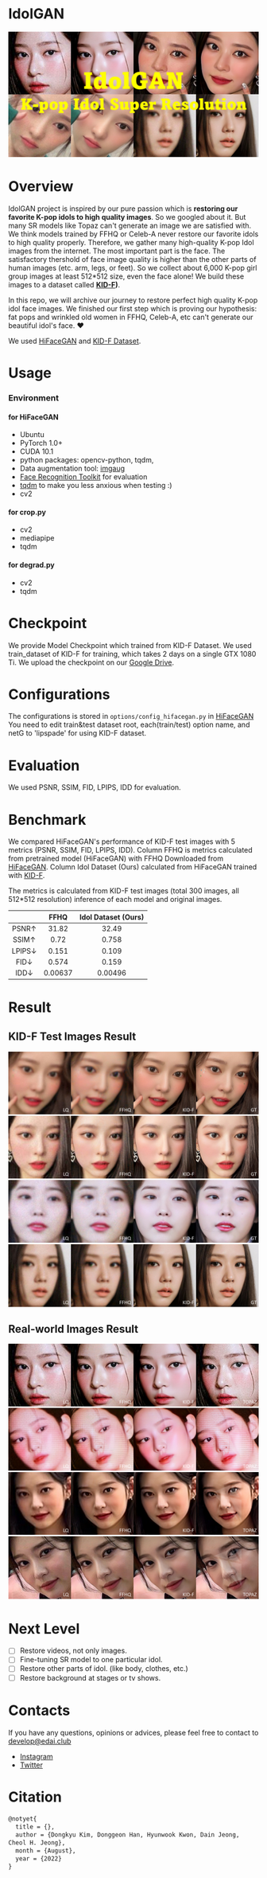 # IdolGAN 

![thumbnail](./resource/thumbnail2.png)


# Overview

IdolGAN project is inspired by our pure passion which is **restoring our favorite K-pop idols to high quality images**. So we googled about it. But many SR models like Topaz can't generate an image we are satisfied with. We think models trained by FFHQ or Celeb-A never restore our favorite idols to high quality properly. Therefore, we gather many high-quality K-pop Idol images from the internet. The most important part is the face. The satisfactory thershold of face image quality is higher than the other parts of human images (etc. arm, legs, or feet). So we collect about 6,000 K-pop girl group images at least 512\*512 size, even the face alone! We build these images to a dataset called **[KID-F](https://github.com/PCEO-AI-CLUB/KID-F))**.

In this repo, we will archive our journey to restore perfect high quality K-pop idol face images. We finished our first step which is proving our hypothesis: fat pops and wrinkled old women in FFHQ, Celeb-A, etc can't generate our beautiful idol's face. ❤️

We used [HiFaceGAN](https://github.com/Lotayou/Face-Renovation) and [KID-F Dataset](https://github.com/PCEO-AI-CLUB/KID-F).

# Usage
### Environment
#### for HiFaceGAN
- Ubuntu
- PyTorch 1.0+
- CUDA 10.1
- python packages: opencv-python, tqdm, 
- Data augmentation tool: [imgaug](https://imgaug.readthedocs.io/en/latest/source/installation.html#installation-in-pip)
- [Face Recognition Toolkit](https://github.com/ageitgey/face_recognition) for evaluation
- [tqdm](https://github.com/tqdm/tqdm) to make you less anxious when testing :)
- cv2 

#### for crop.py
- cv2
- mediapipe
- tqdm  

#### for degrad.py
- cv2
- tqdm
  
# Checkpoint
We provide Model Checkpoint which trained from KID-F Dataset. We used train_dataset of KID-F for training, which takes 2 days on a single GTX 1080 Ti. We upload the checkpoint on our [Google Drive](https://drive.google.com/drive/folders/1GrZIofQc3uWFVWserxgPEO97DZEJYOuK?usp=sharing).

# Configurations
The configurations is stored in `options/config_hifacegan.py` in [HiFaceGAN](https://github.com/Lotayou/Face-Renovation/blob/master/options/config_hifacegan.py) You need to edit train&test dataset root, each(train/test) option name, and netG to 'lipspade' for using KID-F dataset. 

# Evaluation
We used PSNR, SSIM, FID, LPIPS, IDD for evaluation.

# Benchmark
We compared HiFaceGAN's performance of KID-F test images with 5 metrics (PSNR, SSIM, FID, LPIPS, IDD).
Column FFHQ is metrics calculated from pretrained model (HiFaceGAN) with FFHQ Downloaded from [HiFaceGAN](https://github.com/Lotayou/Face-Renovation).
Column Idol Dataset (Ours) calculated from HiFaceGAN trained with [KID-F](https://github.com/PCEO-AI-CLUB/KID-F).

The metrics is calculated from KID-F test images (total 300 images, all 512\*512 resolution) inference of each model and original images. 

|            |       FFHQ     |     Idol Dataset (Ours)    |
|:----------:|:--------------:|:--------------------------:|
|      PSNR↑ |      31.82     |            32.49           |
|      SSIM↑ |       0.72     |            0.758           |
|     LPIPS↓ |      0.151     |            0.109           |
|      FID↓  |      0.574     |            0.159           |
|      IDD↓  |     0.00637    |           0.00496          |

# Result
## KID-F Test Images Result

![test_0](./resource/test_0.PNG)
![test_1](./resource/test_1.PNG)
![test_2](./resource/test_2.PNG)
![test_3](./resource/test_3.PNG)

## Real-world Images Result

![real_world_0](./resource/real_world_0.PNG)
![real_world_1](./resource/real_world_1.PNG)
![real_world_2](./resource/real_world_2.PNG)
![real_world_3](./resource/real_world_3.PNG)

# Next Level
- [ ] Restore videos, not only images.
- [ ] Fine-tuning SR model to one particular idol.
- [ ] Restore other parts of idol. (like body, clothes, etc.)
- [ ] Restore background at stages or tv shows.

# Contacts
If you have any questions, opinions or advices, please feel free to contact to develop@edai.club
- [Instagram]()
- [Twitter]()

# Citation
```
@notyet{
  title = {},
  author = {Dongkyu Kim, Donggeon Han, Hyunwook Kwon, Dain Jeong, Cheol H. Jeong},
  month = {August},
  year = {2022}
}
```
